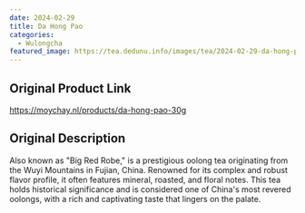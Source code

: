 ```yaml
---
date: 2024-02-29
title: Da Hong Pao
categories:
  - Wulongcha
featured_image: https://tea.dedunu.info/images/tea/2024-02-29-da-hong-pao-1.jpg
---
```


## Original Product Link

<https://moychay.nl/products/da-hong-pao-30g>

## Original Description

Also known as "Big Red Robe," is a prestigious oolong tea originating from the Wuyi Mountains in Fujian, China. Renowned for its complex and robust flavor profile, it often features mineral, roasted, and floral notes. This tea holds historical significance and is considered one of China's most revered oolongs, with a rich and captivating taste that lingers on the palate. 
